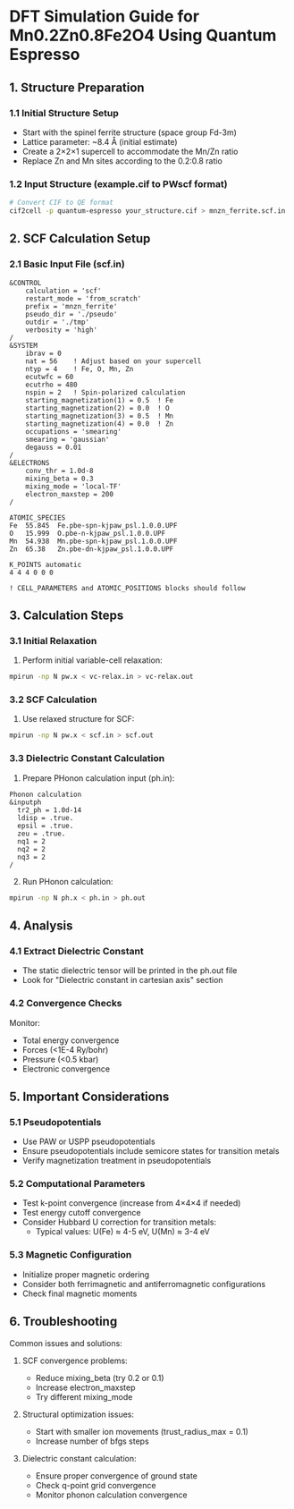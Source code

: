 # DFT Simulation Guide for Mn0.2Zn0.8Fe2O4 Using Quantum Espresso

## 1. Structure Preparation

### 1.1 Initial Structure Setup
- Start with the spinel ferrite structure (space group Fd-3m)
- Lattice parameter: ~8.4 Å (initial estimate)
- Create a 2×2×1 supercell to accommodate the Mn/Zn ratio
- Replace Zn and Mn sites according to the 0.2:0.8 ratio

### 1.2 Input Structure (example.cif to PWscf format)
```bash
# Convert CIF to QE format
cif2cell -p quantum-espresso your_structure.cif > mnzn_ferrite.scf.in
```

## 2. SCF Calculation Setup

### 2.1 Basic Input File (scf.in)
```
&CONTROL
    calculation = 'scf'
    restart_mode = 'from_scratch'
    prefix = 'mnzn_ferrite'
    pseudo_dir = './pseudo'
    outdir = './tmp'
    verbosity = 'high'
/
&SYSTEM
    ibrav = 0
    nat = 56    ! Adjust based on your supercell
    ntyp = 4    ! Fe, O, Mn, Zn
    ecutwfc = 60
    ecutrho = 480
    nspin = 2   ! Spin-polarized calculation
    starting_magnetization(1) = 0.5  ! Fe
    starting_magnetization(2) = 0.0  ! O
    starting_magnetization(3) = 0.5  ! Mn
    starting_magnetization(4) = 0.0  ! Zn
    occupations = 'smearing'
    smearing = 'gaussian'
    degauss = 0.01
/
&ELECTRONS
    conv_thr = 1.0d-8
    mixing_beta = 0.3
    mixing_mode = 'local-TF'
    electron_maxstep = 200
/

ATOMIC_SPECIES
Fe  55.845  Fe.pbe-spn-kjpaw_psl.1.0.0.UPF
O   15.999  O.pbe-n-kjpaw_psl.1.0.0.UPF
Mn  54.938  Mn.pbe-spn-kjpaw_psl.1.0.0.UPF
Zn  65.38   Zn.pbe-dn-kjpaw_psl.1.0.0.UPF

K_POINTS automatic
4 4 4 0 0 0

! CELL_PARAMETERS and ATOMIC_POSITIONS blocks should follow
```

## 3. Calculation Steps

### 3.1 Initial Relaxation
1. Perform initial variable-cell relaxation:
```bash
mpirun -np N pw.x < vc-relax.in > vc-relax.out
```

### 3.2 SCF Calculation
1. Use relaxed structure for SCF:
```bash
mpirun -np N pw.x < scf.in > scf.out
```

### 3.3 Dielectric Constant Calculation
1. Prepare PHonon calculation input (ph.in):
```
Phonon calculation
&inputph
  tr2_ph = 1.0d-14
  ldisp = .true.
  epsil = .true.
  zeu = .true.
  nq1 = 2
  nq2 = 2
  nq3 = 2
/
```

2. Run PHonon calculation:
```bash
mpirun -np N ph.x < ph.in > ph.out
```

## 4. Analysis

### 4.1 Extract Dielectric Constant
- The static dielectric tensor will be printed in the ph.out file
- Look for "Dielectric constant in cartesian axis" section

### 4.2 Convergence Checks
Monitor:
- Total energy convergence
- Forces (<1E-4 Ry/bohr)
- Pressure (<0.5 kbar)
- Electronic convergence

## 5. Important Considerations

### 5.1 Pseudopotentials
- Use PAW or USPP pseudopotentials
- Ensure pseudopotentials include semicore states for transition metals
- Verify magnetization treatment in pseudopotentials

### 5.2 Computational Parameters
- Test k-point convergence (increase from 4×4×4 if needed)
- Test energy cutoff convergence
- Consider Hubbard U correction for transition metals:
  - Typical values: U(Fe) ≈ 4-5 eV, U(Mn) ≈ 3-4 eV

### 5.3 Magnetic Configuration
- Initialize proper magnetic ordering
- Consider both ferrimagnetic and antiferromagnetic configurations
- Check final magnetic moments

## 6. Troubleshooting

Common issues and solutions:
1. SCF convergence problems:
   - Reduce mixing_beta (try 0.2 or 0.1)
   - Increase electron_maxstep
   - Try different mixing_mode

2. Structural optimization issues:
   - Start with smaller ion movements (trust_radius_max = 0.1)
   - Increase number of bfgs steps

3. Dielectric constant calculation:
   - Ensure proper convergence of ground state
   - Check q-point grid convergence
   - Monitor phonon calculation convergence